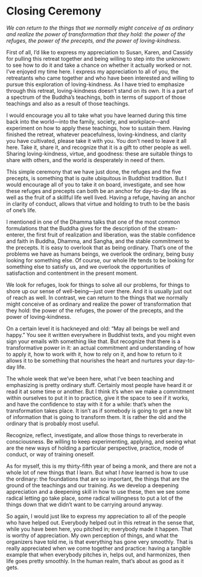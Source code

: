 # Closing Ceremony

*We can return to the things that we normally might conceive of as
ordinary and realize the power of transformation that they hold: the
power of the refuges, the power of the precepts, and the power of
loving-kindness.*

First of all, I’d like to express my appreciation to Susan, Karen, and
Cassidy for pulling this retreat together and being willing to step into
the unknown: to see how to do it and take a chance on whether it
actually worked or not. I’ve enjoyed my time here. I express my
appreciation to all of you, the retreatants who came together and who
have been interested and willing to pursue this exploration of
loving-kindness. As I have tried to emphasize through this retreat,
loving-kindness doesn’t stand on its own. It is a part of a spectrum of
the Buddha’s teachings, both in terms of support of those teachings and
also as a result of those teachings.

I would encourage you all to take what you have learned during this time
back into the world—into the family, society, and workplace—and
experiment on how to apply these teachings, how to sustain them. Having
finished the retreat, whatever peacefulness, loving-kindness, and
clarity you have cultivated, please take it with you. You don’t need to
leave it all here. Take it, share it, and recognize that it is a gift to
other people as well. Sharing loving-kindness, virtue, and goodness:
these are suitable things to share with others, and the world is
desperately in need of them.

This simple ceremony that we have just done, the refuges and the five
precepts, is something that is quite ubiquitous in Buddhist tradition.
But I would encourage all of you to take it on board, investigate, and
see how these refuges and precepts can both be an anchor for day-to-day
life as well as the fruit of a skillful life well lived. Having a
refuge, having an anchor in clarity of conduct, allows that virtue and
holding to truth to be the basis of one’s life.

I mentioned in one of the Dhamma talks that one of the most common
formulations that the Buddha gives for the description of the
stream-enterer, the first fruit of realization and liberation, was the
stable confidence and faith in Buddha, Dhamma, and Sangha, and the
stable commitment to the precepts. It is easy to overlook that as being
ordinary. That’s one of the problems we have as humans beings, we
overlook the ordinary, being busy looking for something else. Of course,
our whole life tends to be looking for something else to satisfy us, and
we overlook the opportunities of satisfaction and contentment in the
present moment.

We look for refuges, look for things to solve all our problems, for
things to shore up our sense of well-being—just over there. And it is
usually just out of reach as well. In contrast, we can return to the
things that we normally might conceive of as ordinary and realize the
power of transformation that they hold: the power of the refuges, the
power of the precepts, and the power of loving-kindness.

On a certain level it is hackneyed and old: “May all beings be well and
happy.” You see it written everywhere in Buddhist texts, and you might
even sign your emails with something like that. But recognize that there
is a transformative power in it: an actual commitment and understanding
of how to apply it, how to work with it, how to rely on it, and how to
return to it allows it to be something that nourishes the heart and
nurtures your day-to-day life.

The whole week that we’ve been here, what I’ve been teaching and
emphasizing is pretty ordinary stuff. Certainly most people have heard
it or read it at some time or another. But I think it’s when we make a
commitment within ourselves to put it in to practice, give it the space
to see if it works, and have the confidence to stay with it for a while:
that’s when the transformation takes place. It isn’t as if somebody is
going to get a new bit of information that is going to transform them.
It is rather the old and the ordinary that is probably most useful.

Recognize, reflect, investigate, and allow those things to reverberate
in consciousness. Be willing to keep experimenting, applying, and seeing
what are the new ways of holding a particular perspective, practice,
mode of conduct, or way of training oneself.

As for myself, this is my thirty-fifth year of being a monk, and there
are not a whole lot of new things that I learn. But what I *have*
learned is how to use the ordinary: the foundations that are so
important, the things that are the ground of the teachings and our
training. As we develop a deepening appreciation and a deepening skill
in how to use these, then we see some radical letting go take place,
some radical willingness to put a lot of the things down that we didn’t
want to be carrying around anyway.

So again, I would just like to express my appreciation to all of the
people who have helped out. Everybody helped out in this retreat in the
sense that, while you have been here, you pitched in; everybody made it
happen. That is worthy of appreciation. My own perception of things, and
what the organizers have told me, is that everything has gone very
smoothly. That is really appreciated when we come together and practice:
having a tangible example that when everybody pitches in, helps out, and
harmonizes, then life goes pretty smoothly. In the human realm, that’s
about as good as it gets.
